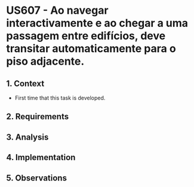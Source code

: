 # US607 - Ao navegar interactivamente e ao chegar a uma passagem entre edifícios, deve transitar automaticamente para o piso adjacente.

## 1. Context

* First time that this task is developed.

## 2. Requirements


## 3. Analysis


## 4. Implementation


## 5. Observations

